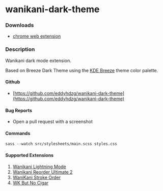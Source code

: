 # wanikani-dark-theme

### Downloads
- [chrome web extension](https://chrome.google.com/webstore/detail/wanikani-dark-mode/fapafgjbghacpnfbljceaknggliakljd)

### Description

Wanikani dark mode extension.

Based on Breeze Dark Theme using the [KDE Breeze](https://hig.kde.org/style/color/dark.html) theme color palette.

#### Github
- [https://github.com/eddyhdzg/wanikani-dark-theme](https://github.com/eddyhdzg/wanikani-dark-theme)

#### Bug Reports
- Open a pull request with a screenshot

#### Commands

    sass --watch src/stylesheets/main.scss styles.css

#### Supported Extensions

 1. [Wanikani Lightning Mode](https://greasyfork.org/en/scripts/12853-wanikani-lightning-mode)
 2. [Wanikani Reorder Ultimate 2](https://greasyfork.org/en/scripts/19088-wanikani-reorder-ultimate-2)
 3. [WaniKani Stroke Order](https://greasyfork.org/en/scripts/414633-wanikani-stroke-order)
 4. [WK But No Cigar](https://greasyfork.org/en/scripts/7478-wk-but-no-cigar)